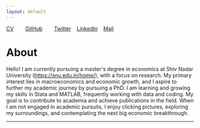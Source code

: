 ```yaml
---
layout: default
---
```


[CV](/assets/bishmay_CV.pdf)&nbsp;&nbsp;&nbsp;&nbsp;&nbsp;&nbsp;&nbsp;&nbsp;[GitHub](https://github.com/bishmaybarik)&nbsp;&nbsp;&nbsp;&nbsp;&nbsp;&nbsp;&nbsp;&nbsp;[Twitter](https://x.com/bishmayy)&nbsp;&nbsp;&nbsp;&nbsp;[LinkedIn](https://www.linkedin.com/in/bishmaybarik/)&nbsp;&nbsp;&nbsp;&nbsp;[Mail](mailto:bishmaykbarik@gmail.com)

# About

Hello! I am currently pursuing a master's degree in economics at Shiv Nadar University (https://snu.edu.in/home/), with a focus on research. My primary interest lies in macroeconomics and economic growth, and I aspire to further my academic journey by pursuing a PhD. I am learning and growing my skills in Stata and MATLAB, frequently working with data and coding. My goal is to contribute to academia and achieve publications in the field. When I am not engaged in academic pursuits, I enjoy clicking pictures, exploring my surroundings, and contemplating the next big economic breakthrough.

---



